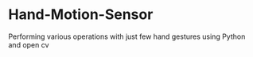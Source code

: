 # Hand-Motion-Sensor
Performing various operations with just few hand gestures using Python and open cv
